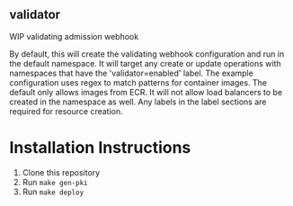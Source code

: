 validator
---------

WIP validating admission webhook

By default, this will create the validating webhook configuration and run in the default namespace. It will target any create or update operations with namespaces that have the 'validator=enabled' label. The example configuration uses regex to match patterns for container images. The default only allows images from ECR. It will not allow load balancers to be created in the namespace as well. Any labels in the label sections are required for resource creation. 

Installation Instructions
=========

1. Clone this repository
2. Run `make gen-pki`
3. Run `make deploy`
